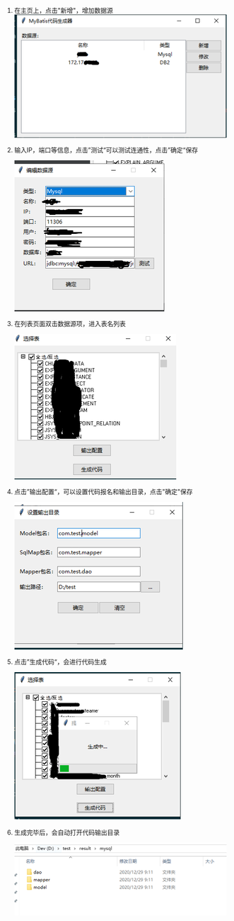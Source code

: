 1. 在主页上，点击"新增"，增加数据源
    ![](./imgs/home.PNG)

2. 输入IP，端口等信息，点击”测试“可以测试连通性，点击”确定“保存

    ![](./imgs/source.PNG)
    
3. 在列表页面双击数据源项，进入表名列表

     ![](./imgs/choice.PNG)
     
4. 点击”输出配置“，可以设置代码报名和输出目录，点击"确定"保存

    ![](./imgs/config.PNG)
    
5. 点击”生成代码“，会进行代码生成

    ![](./imgs/making.PNG)
    
6. 生成完毕后，会自动打开代码输出目录

    ![](./imgs/result.PNG)